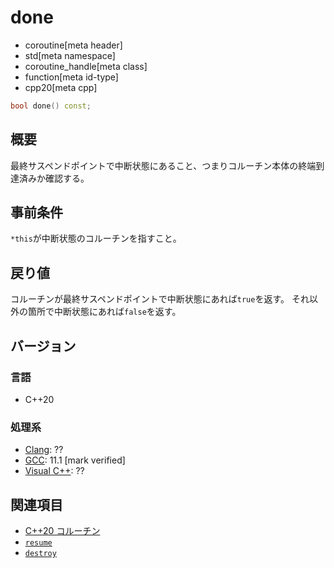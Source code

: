 # done
* coroutine[meta header]
* std[meta namespace]
* coroutine_handle[meta class]
* function[meta id-type]
* cpp20[meta cpp]

```cpp
bool done() const;
```

## 概要
最終サスペンドポイントで中断状態にあること、つまりコルーチン本体の終端到達済みか確認する。


## 事前条件
`*this`が中断状態のコルーチンを指すこと。


## 戻り値
コルーチンが最終サスペンドポイントで中断状態にあれば`true`を返す。
それ以外の箇所で中断状態にあれば`false`を返す。


## バージョン
### 言語
- C++20

### 処理系
- [Clang](/implementation.md#clang): ??
- [GCC](/implementation.md#gcc): 11.1 [mark verified]
- [Visual C++](/implementation.md#visual_cpp): ??


## 関連項目
- [C++20 コルーチン](/lang/cpp20/coroutines.md)
- [`resume`](resume.md)
- [`destroy`](destroy.md)
